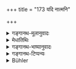 +++
title = "173 यदि नात्मनि"

+++

<details><summary>गङ्गानथ-मूलानुवादः</summary>

If not on himself, then on his sons,—if not on his sons, then on his grandsons (falls the punishment); an unrighteousness, once committed, never fails to bring its consequences to the perpetrator.—(173)
</details>

<details><summary>मेधातिथिः</summary>
<u>इदम् अयुक्तं</u> यद् अन्यकृतस्य कर्मणो ऽन्यगामिता फल्स्योच्यते । कर्तुः फलदानि वैदिकानि कर्माणि । न वैश्वानरन्यायो ऽस्ति, श्रवणाभावात् । न हि पुत्राद्यर्थतात्र श्रुता ।

- <u>सत्यम्</u> । पुत्रे पीड्यमाने पीडितस्य पितुर् अधिकतरं दुःखं भवति । अतः कर्तुर् एव दुःखम् । पुत्रस्यापि स्वकृतात् पौर्वदेहिकात् कर्मणस् तत्फलम् इत्य् अविरुद्धम् । एवं **नप्तृष्व्** अपि द्रष्टव्यम् । नप्तारः पौत्राः । **कृतो ऽधर्म** इति संहितायास् तुल्यत्वाद् धर्माधर्मौ द्वाव् अप्य् उपात्तौ ॥ ४.१७३ ॥
</details>

<details><summary>गङ्गानथ-भाष्यानुवादः</summary>

“It is not right that the consequences of acts done by one person should be described as falling on others. As a matter of fact, all Vedic acts bring their fruits to the person who performs them. The principle of the
*Vaiśvānara* sacrifice (whereby the fruits of the sacrifice accrue to
the son of the performer) cannot be held to be applicable to the present case, as there is no direct assertion to that effect. In connection with the acts dealt with in the present context, there is no assertion to the effect that their consequences accrue to the performer’s son.”

True; but when the son suffers pain, it causes the father still greater pain; so that, in that case also, the resultant suffering would fall upon the perpetrator himsef (himself?). As regards the son also, the said suffering may be said to come to him by virtue of some past misdeed of his son; and there would be nothing incongruous in this.

The same holds good regarding ‘*grandsons*’ also.

‘*Kṛto-dharmaḥ*.’—Whether the component words be read as ‘*Kṛtaḥ-dharmaḥ*’ or ‘*Kṛtaḥ-adharmaḥ*,’ the resultant conjunct form would be the same—‘*Kṛto-dharmaḥ*;’ hence both *dharma* (righteousness) and *adharma* (unrighteousness) are meant to be spoken of (as not failing in bringing up their consequences)—(173).
</details>

<details><summary>गङ्गानथ-टिप्पन्यः</summary>

*Medhātithi* (P. 356, l. 20)—‘*Vaiśvānaranyāyaḥ*’—This refers to
*Mīmāṃsā-sūtra*, 4.38 *et. seq*, where it is stated that though the
*Vaiśvānara* sacrifice is performed by the Father, yet its results
accrue to the Son.

This verse is quoted in *Vīramitrodaya* (Paribhāṣā, p. 68)—which adds ‘*Kṛtodharmaḥ*’ should be construed as ‘*Kṛtaḥ adharma*’, as the context deals with *Adharma*,—‘*na* *niṣphalaḥ*,’ *i.e*., unless it is expiated.
</details>

<details><summary>Bühler</summary>

173	If (the punishment falls) not on (the offender) himself, (it falls) on his sons, if not on the sons, (at least) on his grandsons; but an iniquity (once) committed, never fails to produce fruit to him who wrought it.
</details>
